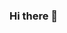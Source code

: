 ### Hi there 👋

<!--
**gabrielferreira0/gabrielferreira0** is a ✨ _special_ ✨ repository because its `README.md` (this file) appears on your GitHub profile.

### Hi, I'm Gabriel ! :D

Teste 
About me
Teste
-->
